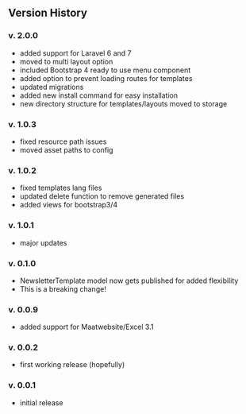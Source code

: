 ## Version History

### v. 2.0.0

-   added support for Laravel 6 and 7
-   moved to multi layout option
-   included Bootstrap 4 ready to use menu component
-   added option to prevent loading routes for templates
-   updated migrations
-   added new install command for easy installation
-   new directory structure for templates/layouts moved to storage

### v. 1.0.3

-   fixed resource path issues
-   moved asset paths to config

### v. 1.0.2

-   fixed templates lang files
-   updated delete function to remove generated files
-   added views for bootstrap3/4

### v. 1.0.1

-   major updates

### v. 0.1.0

-   NewsletterTemplate model now gets published for added flexibility
-   This is a breaking change!

### v. 0.0.9

-   added support for Maatwebsite/Excel 3.1

### v. 0.0.2

-   first working release (hopefully)

### v. 0.0.1

-   initial release
